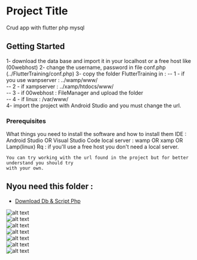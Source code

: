 # Project Title

Crud app with flutter php mysql

## Getting Started

1- download the data base and import it in your localhost or a free host like (00webhost)
2- change the username, password in file conf.php (../FlutterTraining/conf.php)
3- copy the folder FlutterTraining in :
   -- 1 - if you use wanpserver : ../wamp/www/ <br />
   -- 2 - if xampserver         : ../xamp/htdocs/www/ <br />
   -- 3 - if 00webhost          : FileManager and upload the folder <br />
   -- 4 - if linux              : /var/www/ <br />
4- import the project with Android Studio and you must change the url.

### Prerequisites

What things you need to install the software and how to install them
IDE : Android Studio OR Visual Studio Code
local server : wamp OR xamp OR Lamp(linux)
Rq : if you'll use a free host you don't need a local server.

```
You can try working with the url found in the project but for better understand you should try
with your own.
```

## Nyou need this folder :

* [Download Db & Script Php](https://drive.google.com/open?id=1TWD_UciXEOos90-DvmbW8ke-B96HxC-9)

![alt text](/Screenshot_1.png) <br />
![alt text](/Screenshot_2.png) <br />
![alt text](/Screenshot_3.png) <br />
![alt text](/Screenshot_4.png) <br />
![alt text](/Screenshot_5.png) <br />
![alt text](/Screenshot_6.png) <br />
![alt text](/Screenshot_7.png) <br />



